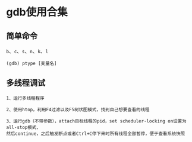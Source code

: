 # gdb使用合集

## 简单命令
`b`、`c`、`s`、`n`、`k`、`l`
```
(gdb) ptype [变量名]
```

## 多线程调试
```
1、运行多线程程序

2、使用htop，利用F4过滤以及F5树状图模式，找到自己想要查看的线程

3、运行gdb（不带参数），attach目标线程的pid，set scheduler-locking on设置为all-stop模式，
然后continue，之后触发断点或者Ctrl+C停下来时所有线程全部暂停，便于查看系统快照
```
